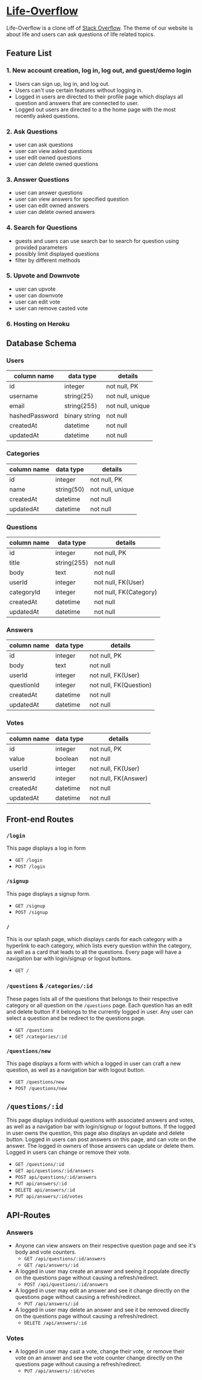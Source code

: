 # [Life-Overflow](https://lifeoverflow.herokuapp.com/)

Life-Overflow is a clone off of [Stack Overflow](https://stackoverflow.com/). The theme of our website is about life and users can ask questions of life related topics.

## Feature List
### 1. New account creation, log in, log out, and guest/demo login
  * Users can sign up, log in, and log out.
  * Users can't use certain features without logging in.
  * Logged in users are directed to their profile page which displays all question and answers that are connected to user.
  * Logged out users are directed to a the home page with the most recently asked questions.
### 2. Ask Questions
  * user can ask questions
  * user can view asked questions
  * user edit owned questions
  * user can delete owned questions
### 3. Answer Questions
  * user can answer questions
  * user can view answers for specified question
  * user can edit owned answers
  * user can delete owned answers
### 4. Search for Questions
  * guests and users can use search bar to search for question using provided parameters
  * possibly limit displayed questions
  * filter by different methods
### 5. Upvote and Downvote
  * user can upvote
  * user can downvote
  * user can edit vote
  * user can remove casted vote
### 6. Hosting on Heroku

## Database Schema
### Users
| column name    | data type      |  details         |
|----------------|----------------|------------------|
| id             | integer        | not null, PK     |
| username       | string(25)     | not null, unique |
| email          | string(255)    | not null, unique |
| hashedPassword | binary string  | not null         |
| createdAt      | datetime       | not null         |
| updatedAt      | datetime       | not null         |

### Categories
| column name | data type |  details         |
|-------------|-----------|------------------|
| id          | integer   | not null, PK     |
| name        | string(50)| not null, unique |
| createdAt   | datetime  | not null         |
| updatedAt   | datetime  | not null         |

### Questions
| column name | data type   |  details               |
|-------------|-------------|------------------------|
| id          | integer     | not null, PK           |
| title       | string(255) | not null               |
| body        | text        | not null               |
| userId      | integer     | not null, FK(User)     |
| categoryId  | integer     | not null, FK(Category) |
| createdAt   | datetime    | not null               |
| updatedAt   | datetime    | not null               |

### Answers
| column name | data type |  details               |
|-------------|-----------|------------------------|
| id          | integer   | not null, PK           |
| body        | text      | not null               |
| userId      | integer   | not null, FK(User)     |
| questionId  | integer   | not null, FK(Question) |
| createdAt   | datetime  | not null               |
| updatedAt   | datetime  | not null               |

### Votes
| column name | data type |  details             |
|-------------|-----------|----------------------|
| id          | integer   | not null, PK         |
| value       | boolean   | not null             |
| userId      | integer   | not null, FK(User)   |
| answerId    | integer   | not null, FK(Answer) |
| createdAt   | datetime  | not null             |
| updatedAt   | datetime  | not null             |

## Front-end Routes
### `/login`
This page displays a log in form
  * `GET /login`
  * `POST /login`

### `/signup`
This page displays a signup form.

  * `GET /signup`
  * `POST /signup`

### `/`

This is our splash page, which displays cards for each category with a hyperlink to each category, which lists every question within the category, as well as a card that leads to all the questions. Every page will have a navigation bar with login/signup or logout buttons. 
  * `GET /`

### `/questions` & `/categories/:id`

These pages lists all of the questions that belongs to their respective category or all question on the `/questions` page. Each question has an edit and delete button if it belongs to the currently logged in user. Any user can select a question and be redirect to the questions page.
  * `GET /questions`
  * `GET /categories/:id`


### `/questions/new`

This page displays a form with which a logged in user can craft a new question, as well as a navigation bar with logout button.
  * `GET /questions/new` 
  * `POST /questions/new`


## `/questions/:id`

This page displays individual questions with associated answers and votes, as well as a navigation bar with login/signup or logout buttons. If the logged in user owns the question, this page also displays an update and delete button. Logged in users can post answers on this page, and can vote on the answer. The logged in owners of those answers can update or delete them. Logged in users can change or remove their vote.
  * `GET /questions/:id`
  * `GET api/questions/:id/answers`
  * `POST api/questions/:id/answers`
  * `PUT api/answers/:id`
  * `DELETE api/answers/:id`
  * `PUT api/answers/:id/votes`

## API-Routes
### Answers
* Anyone can view answers on their respective question page and see it's body and vote counters.
  * `GET /api/questions/:id/answers`
  * `GET /api/answers/:id`
* A logged in user may create an answer and seeing it populate directly on the questions page without causing a refresh/redirect.
  * `POST /api/questions/:id/answers`
* A logged in user may edit an answer and see it change directly on the questions page without causing a refresh/redirect.
  * `PUT /api/answers/:id`
* A logged in user may delete an answer and see it be removed directly on the questions page without causing a refresh/redirect.
  * `DELETE /api/answers/:id`

### Votes
* A logged in user may cast a vote, change their vote, or remove their vote on an answer and see the vote counter change directly on the questions page without causing a refresh/redirect.
  * `PUT /api/answers/:id/votes`
